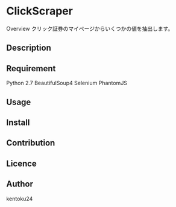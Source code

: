 ClickScraper
====

Overview
クリック証券のマイページからいくつかの値を抽出します。

## Description

## Requirement
Python 2.7
BeautifulSoup4
Selenium
PhantomJS

## Usage

## Install

## Contribution

## Licence

## Author

kentoku24
